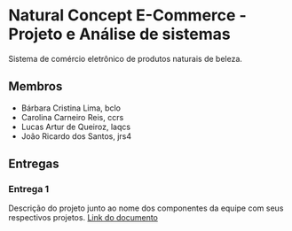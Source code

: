 # Natural Concept E-Commerce - Projeto e Análise de sistemas

Sistema de comércio eletrônico de produtos naturais de beleza.

## Membros

- Bárbara Cristina Lima, bclo
- Carolina Carneiro Reis, ccrs
- Lucas Artur de Queiroz, laqcs
- João Ricardo dos Santos, jrs4


## Entregas

### Entrega 1 
Descrição do projeto junto ao nome dos componentes da equipe com seus respectivos projetos.
[Link do documento](https://docs.google.com/document/d/1o8QlwaRiYYteJZ2C-TPifjMUfF1pBBvXD1o_N9ivRBk/edit)
